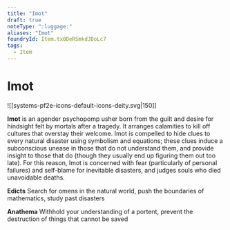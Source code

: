 ```yaml
---
title: "Imot"
draft: true
noteType: ":luggage:"
aliases: "Imot"
foundryId: Item.tx0DeRSmkdJDoLc7
tags:
  - Item
---
```


# Imot
![[systems-pf2e-icons-default-icons-deity.svg|150]]

**Imot** is an agender psychopomp usher born from the guilt and desire for hindsight felt by mortals after a tragedy. It arranges calamities to kill off cultures that overstay their welcome. Imot is compelled to hide clues to every natural disaster using symbolism and equations; these clues induce a subconscious unease in those that do not understand them, and provide insight to those that do (though they usually end up figuring them out too late). For this reason, Imot is concerned with fear (particularly of personal failures) and self-blame for inevitable disasters, and judges souls who died unavoidable deaths.

**Edicts** Search for omens in the natural world, push the boundaries of mathematics, study past disasters

**Anathema** Withhold your understanding of a portent, prevent the destruction of things that cannot be saved
